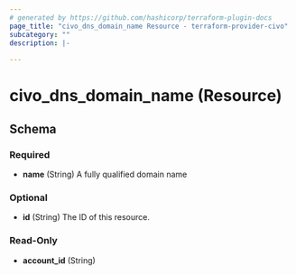 ```yaml
---
# generated by https://github.com/hashicorp/terraform-plugin-docs
page_title: "civo_dns_domain_name Resource - terraform-provider-civo"
subcategory: ""
description: |-
  
---
```


# civo_dns_domain_name (Resource)





<!-- schema generated by tfplugindocs -->
## Schema

### Required

- **name** (String) A fully qualified domain name

### Optional

- **id** (String) The ID of this resource.

### Read-Only

- **account_id** (String)


